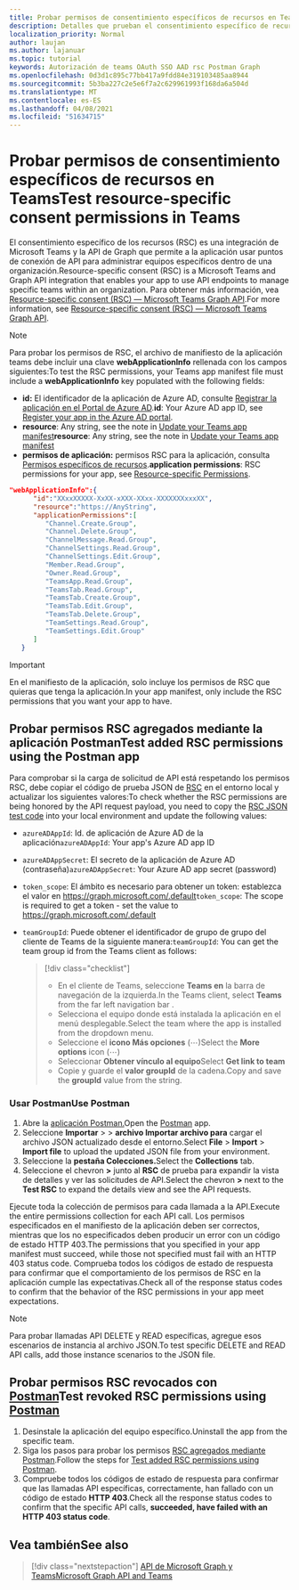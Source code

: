```yaml
---
title: Probar permisos de consentimiento específicos de recursos en Teams
description: Detalles que prueban el consentimiento específico de recursos en Teams con Postman
localization_priority: Normal
author: laujan
ms.author: lajanuar
ms.topic: tutorial
keywords: Autorización de teams OAuth SSO AAD rsc Postman Graph
ms.openlocfilehash: 0d3d1c895c77bb417a9fdd84e319103485aa8944
ms.sourcegitcommit: 5b3ba227c2e5e6f7a2c629961993f168da6a504d
ms.translationtype: MT
ms.contentlocale: es-ES
ms.lasthandoff: 04/08/2021
ms.locfileid: "51634715"
---
```

# <a name="test-resource-specific-consent-permissions-in-teams"></a><span data-ttu-id="535a7-104">Probar permisos de consentimiento específicos de recursos en Teams</span><span class="sxs-lookup"><span data-stu-id="535a7-104">Test resource-specific consent permissions in Teams</span></span>

<span data-ttu-id="535a7-105">El consentimiento específico de los recursos (RSC) es una integración de Microsoft Teams y la API de Graph que permite a la aplicación usar puntos de conexión de API para administrar equipos específicos dentro de una organización.</span><span class="sxs-lookup"><span data-stu-id="535a7-105">Resource-specific consent (RSC) is a Microsoft Teams and Graph API integration that enables your app to use API endpoints to manage specific teams within an organization.</span></span> <span data-ttu-id="535a7-106">Para obtener más información, vea [Resource-specific consent (RSC) — Microsoft Teams Graph API](resource-specific-consent.md).</span><span class="sxs-lookup"><span data-stu-id="535a7-106">For more information, see [Resource-specific consent (RSC) — Microsoft Teams Graph API](resource-specific-consent.md).</span></span>

> [!NOTE]
> <span data-ttu-id="535a7-107">Para probar los permisos de RSC, el archivo de manifiesto de la aplicación teams debe incluir una clave **webApplicationInfo** rellenada con los campos siguientes:</span><span class="sxs-lookup"><span data-stu-id="535a7-107">To test the RSC permissions, your Teams app manifest file must include a **webApplicationInfo** key populated with the following fields:</span></span>
>
> - <span data-ttu-id="535a7-108">**id:** El identificador de la aplicación de Azure AD, consulte [Registrar la aplicación en el Portal de Azure AD](resource-specific-consent.md#register-your-app-with-microsoft-identity-platform-via-the-azure-ad-portal).</span><span class="sxs-lookup"><span data-stu-id="535a7-108">**id**: Your Azure AD app ID, see [Register your app in the Azure AD portal](resource-specific-consent.md#register-your-app-with-microsoft-identity-platform-via-the-azure-ad-portal).</span></span>
> - <span data-ttu-id="535a7-109">**resource**: Any string, see the note in  [Update your Teams app manifest](resource-specific-consent.md#update-your-teams-app-manifest)</span><span class="sxs-lookup"><span data-stu-id="535a7-109">**resource**: Any string, see the note in  [Update your Teams app manifest](resource-specific-consent.md#update-your-teams-app-manifest)</span></span>
> - <span data-ttu-id="535a7-110">**permisos de aplicación:** permisos RSC para la aplicación, consulta [Permisos específicos de recursos](resource-specific-consent.md#resource-specific-permissions).</span><span class="sxs-lookup"><span data-stu-id="535a7-110">**application permissions**: RSC permissions for  your app, see [Resource-specific Permissions](resource-specific-consent.md#resource-specific-permissions).</span></span>

```json
"webApplicationInfo":{
      "id":"XXxxXXXXX-XxXX-xXXX-XXxx-XXXXXXXxxxXX",
      "resource":"https://AnyString",
      "applicationPermissions":[
         "Channel.Create.Group",
         "Channel.Delete.Group",
         "ChannelMessage.Read.Group",
         "ChannelSettings.Read.Group",
         "ChannelSettings.Edit.Group",
         "Member.Read.Group",
         "Owner.Read.Group",
         "TeamsApp.Read.Group",
         "TeamsTab.Read.Group",
         "TeamsTab.Create.Group",
         "TeamsTab.Edit.Group",
         "TeamsTab.Delete.Group",
         "TeamSettings.Read.Group",
         "TeamSettings.Edit.Group"
      ]
   }
```

> [!IMPORTANT]
> <span data-ttu-id="535a7-111">En el manifiesto de la aplicación, solo incluye los permisos de RSC que quieras que tenga la aplicación.</span><span class="sxs-lookup"><span data-stu-id="535a7-111">In your app manifest, only include the RSC permissions that you want your app to have.</span></span>

## <a name="test-added-rsc-permissions-using-the-postman-app"></a><span data-ttu-id="535a7-112">Probar permisos RSC agregados mediante la aplicación Postman</span><span class="sxs-lookup"><span data-stu-id="535a7-112">Test added RSC permissions using the Postman app</span></span>

<span data-ttu-id="535a7-113">Para comprobar si la carga de solicitud de API está respetando los permisos RSC, debe copiar el código de prueba JSON de [RSC](test-rsc-json-file.md) en el entorno local y actualizar los siguientes valores:</span><span class="sxs-lookup"><span data-stu-id="535a7-113">To check whether the RSC permissions are being honored by the API request payload, you need to copy the [RSC JSON test code](test-rsc-json-file.md) into your local environment and update the following values:</span></span>

* <span data-ttu-id="535a7-114">`azureADAppId`: Id. de aplicación de Azure AD de la aplicación</span><span class="sxs-lookup"><span data-stu-id="535a7-114">`azureADAppId`: Your app's Azure AD app ID</span></span>
* <span data-ttu-id="535a7-115">`azureADAppSecret`: El secreto de la aplicación de Azure AD (contraseña)</span><span class="sxs-lookup"><span data-stu-id="535a7-115">`azureADAppSecret`: Your Azure AD app secret (password)</span></span>
* <span data-ttu-id="535a7-116">`token_scope`: El ámbito es necesario para obtener un token: establezca el valor en https://graph.microsoft.com/.default</span><span class="sxs-lookup"><span data-stu-id="535a7-116">`token_scope`: The scope is required to get a token - set the value to https://graph.microsoft.com/.default</span></span>
* <span data-ttu-id="535a7-117">`teamGroupId`: Puede obtener el identificador de grupo de grupo del cliente de Teams de la siguiente manera:</span><span class="sxs-lookup"><span data-stu-id="535a7-117">`teamGroupId`: You can get the team group id from the Teams client as follows:</span></span>

  > [!div class="checklist"]
  >
  > * <span data-ttu-id="535a7-118">En el cliente de Teams, seleccione **Teams en** la barra de navegación de la izquierda.</span><span class="sxs-lookup"><span data-stu-id="535a7-118">In the Teams client, select **Teams** from the far left navigation bar .</span></span>
  > * <span data-ttu-id="535a7-119">Selecciona el equipo donde está instalada la aplicación en el menú desplegable.</span><span class="sxs-lookup"><span data-stu-id="535a7-119">Select the team where the app is installed from the dropdown menu.</span></span>
  > * <span data-ttu-id="535a7-120">Seleccione el **icono Más opciones** (&#8943;)</span><span class="sxs-lookup"><span data-stu-id="535a7-120">Select the **More options** icon (&#8943;)</span></span>
  > * <span data-ttu-id="535a7-121">Seleccionar **Obtener vínculo al equipo**</span><span class="sxs-lookup"><span data-stu-id="535a7-121">Select **Get link to team**</span></span> 
  > * <span data-ttu-id="535a7-122">Copie y guarde el **valor groupId** de la cadena.</span><span class="sxs-lookup"><span data-stu-id="535a7-122">Copy and save the **groupId** value from the string.</span></span>

### <a name="use-postman"></a><span data-ttu-id="535a7-123">Usar Postman</span><span class="sxs-lookup"><span data-stu-id="535a7-123">Use Postman</span></span>

1. <span data-ttu-id="535a7-124">Abre la [aplicación Postman.](https://www.postman.com)</span><span class="sxs-lookup"><span data-stu-id="535a7-124">Open the [Postman](https://www.postman.com) app.</span></span>
2. <span data-ttu-id="535a7-125">Seleccione **Importar**  >    >  **archivo Importar archivo para** cargar el archivo JSON actualizado desde el entorno.</span><span class="sxs-lookup"><span data-stu-id="535a7-125">Select **File** > **Import** > **Import file** to upload the updated JSON file from your environment.</span></span>  
3. <span data-ttu-id="535a7-126">Seleccione la **pestaña Colecciones.**</span><span class="sxs-lookup"><span data-stu-id="535a7-126">Select the **Collections** tab.</span></span> 
4. <span data-ttu-id="535a7-127">Seleccione el chevron **>** junto al **RSC** de prueba para expandir la vista de detalles y ver las solicitudes de API.</span><span class="sxs-lookup"><span data-stu-id="535a7-127">Select the chevron **>** next to the **Test RSC** to expand the details view and see the API requests.</span></span>

<span data-ttu-id="535a7-128">Ejecute toda la colección de permisos para cada llamada a la API.</span><span class="sxs-lookup"><span data-stu-id="535a7-128">Execute the entire permissions collection for each API call.</span></span> <span data-ttu-id="535a7-129">Los permisos especificados en el manifiesto de la aplicación deben ser correctos, mientras que los no especificados deben producir un error con un código de estado HTTP 403.</span><span class="sxs-lookup"><span data-stu-id="535a7-129">The permissions that you specified in your app manifest must succeed, while those not specified must fail with an HTTP 403 status code.</span></span> <span data-ttu-id="535a7-130">Comprueba todos los códigos de estado de respuesta para confirmar que el comportamiento de los permisos de RSC en la aplicación cumple las expectativas.</span><span class="sxs-lookup"><span data-stu-id="535a7-130">Check all of the response status codes to confirm that the behavior of the RSC permissions in your app meet expectations.</span></span>

> [!NOTE]
> <span data-ttu-id="535a7-131">Para probar llamadas API DELETE y READ específicas, agregue esos escenarios de instancia al archivo JSON.</span><span class="sxs-lookup"><span data-stu-id="535a7-131">To test specific DELETE and READ API calls, add those instance scenarios to the JSON file.</span></span>

## <a name="test-revoked-rsc-permissions-using-postman"></a><span data-ttu-id="535a7-132">Probar permisos RSC revocados con [Postman](https://www.postman.com/)</span><span class="sxs-lookup"><span data-stu-id="535a7-132">Test revoked RSC permissions using [Postman](https://www.postman.com/)</span></span>

1. <span data-ttu-id="535a7-133">Desinstale la aplicación del equipo específico.</span><span class="sxs-lookup"><span data-stu-id="535a7-133">Uninstall the app from the specific team.</span></span>
2. <span data-ttu-id="535a7-134">Siga los pasos para probar los permisos [RSC agregados mediante Postman](#test-added-rsc-permissions-using-the-postman-app).</span><span class="sxs-lookup"><span data-stu-id="535a7-134">Follow the steps for [Test added RSC permissions using Postman](#test-added-rsc-permissions-using-the-postman-app).</span></span>
3. <span data-ttu-id="535a7-135">Compruebe todos los códigos de estado de respuesta para confirmar que las llamadas API específicas, correctamente, han fallado con un código de estado **HTTP 403**.</span><span class="sxs-lookup"><span data-stu-id="535a7-135">Check all the response status codes to confirm that the specific API calls, **succeeded, have failed with an HTTP 403 status code**.</span></span>

## <a name="see-also"></a><span data-ttu-id="535a7-136">Vea también</span><span class="sxs-lookup"><span data-stu-id="535a7-136">See also</span></span>

> [!div class="nextstepaction"]
> [<span data-ttu-id="535a7-137">API de Microsoft Graph y Teams</span><span class="sxs-lookup"><span data-stu-id="535a7-137">Microsoft Graph API and Teams</span></span>](/graph/api/resources/teams-api-overview?view=graph-rest-1.0&preserve-view=true)

